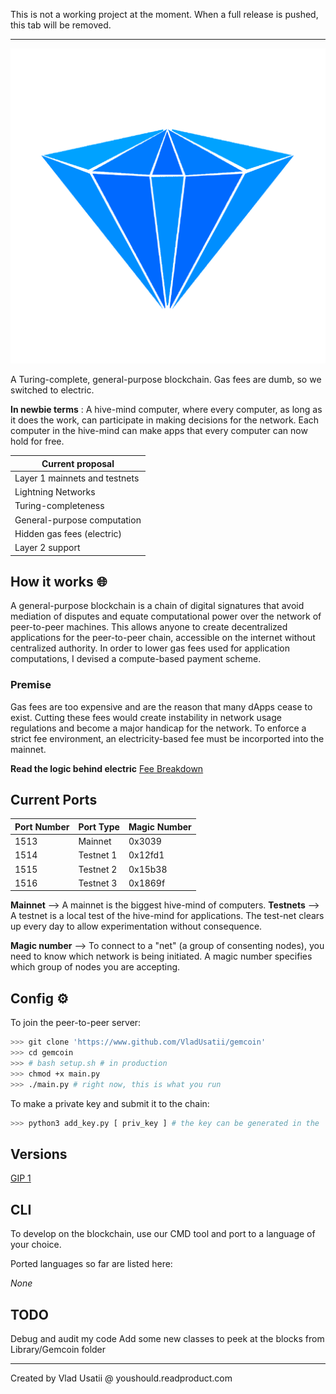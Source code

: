 
This is not a working project at the moment. When a full release is pushed, this tab will be removed.

----

![gemcoin logo](https://github.com/vladusatii/gemcoin/blob/main/aprilGemcoinLogo.png?raw=true)

A Turing-complete, general-purpose blockchain. Gas fees are dumb, so we switched to electric.

**In newbie terms** : A hive-mind computer, where every computer, as long as it does the work, can participate in making decisions for the network. Each computer in the hive-mind can make apps that every computer can now hold for free.

| Current proposal				|
| ----------------------------- |
| Layer 1 mainnets and testnets |
| Lightning Networks			|
| Turing-completeness			|
| General-purpose computation	|
| Hidden gas fees (electric)	|
| Layer 2 support				|

## How it works 🌐

A general-purpose blockchain is a chain of digital signatures that avoid mediation of disputes and equate computational power over the network of peer-to-peer machines. This allows anyone to create decentralized applications for the peer-to-peer chain, accessible on the internet without centralized authority. In order to lower gas fees used for application computations, I devised a compute-based payment scheme.

### Premise

Gas fees are too expensive and are the reason that many dApps cease to exist. Cutting these fees would create instability in network usage regulations and become a major handicap for the network. To enforce a strict fee environment, an electricity-based fee must be incorported into the mainnet.

**Read the logic behind electric** [Fee Breakdown](https://github.com/VladUsatii/gemcoin/blob/main/docs/FEE.md)

## Current Ports

| Port Number	| Port Type	| Magic Number |
| ------------- | --------- | ------------ |
| 1513			| Mainnet	| 0x3039       |
| 1514			| Testnet 1	| 0x12fd1      |
| 1515			| Testnet 2	| 0x15b38      |
| 1516			| Testnet 3	| 0x1869f      |

**Mainnet** --> A mainnet is the biggest hive-mind of computers.
**Testnets** --> A testnet is a local test of the hive-mind for applications. The test-net clears up every day to allow experimentation without consequence.

**Magic number** --> To connect to a "net" (a group of consenting nodes), you need to know which network is being initiated. A magic number specifies which group of nodes you are accepting.

## Config ⚙️

To join the peer-to-peer server:

```bash
>>> git clone 'https://www.github.com/VladUsatii/gemcoin'
>>> cd gemcoin
>>> # bash setup.sh # in production
>>> chmod +x main.py
>>> ./main.py # right now, this is what you run
```

To make a private key and submit it to the chain:

```bash
>>> python3 add_key.py [ priv_key ] # the key can be generated in the 'wallet' folder
```

## Versions

[GIP 1](https://github.com/VladUsatii/gemcoin/docs/GIP1.md)

## CLI

To develop on the blockchain, use our CMD tool and port to a language of your choice.

Ported languages so far are listed here:

*None*

## TODO

Debug and audit my code
Add some new classes to peek at the blocks from Library/Gemcoin folder

---

Created by Vlad Usatii @ youshould.readproduct.com
